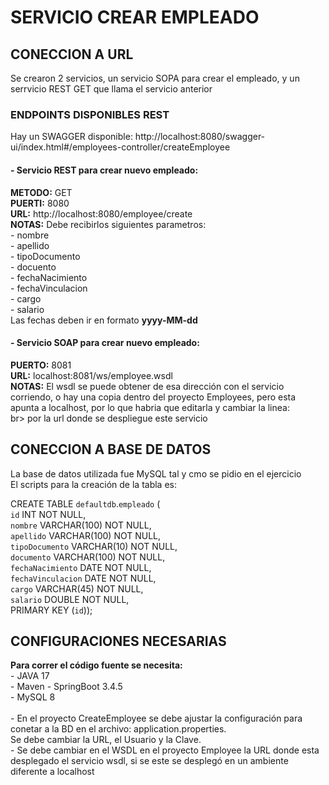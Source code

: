 <h1> SERVICIO CREAR EMPLEADO</h1> 
<h2> CONECCION A URL </h2> 

Se crearon 2 servicios, un servicio SOPA para crear el empleado, y un serrvicio REST GET que llama el servicio anterior </br>
<h3> ENDPOINTS DISPONIBLES REST </h3> 
Hay un SWAGGER disponible: http://localhost:8080/swagger-ui/index.html#/employees-controller/createEmployee
<h4>- Servicio REST para crear nuevo empleado: </h4> 
<b>METODO:</b> GET</br>
<b>PUERTI:</b> 8080</br>
<b>URL:</b> http://localhost:8080/employee/create</br>
<b>NOTAS:</b> Debe recibirlos siguientes parametros:</br>
- nombre</br>
- apellido</br>
- tipoDocumento</br>
- docuento</br>
- fechaNacimiento</br>
- fechaVinculacion</br>
- cargo</br>
- salario</br>
Las fechas deben ir en formato <b>yyyy-MM-dd</b>
<h4>- Servicio SOAP para crear nuevo empleado: </h4> 
<b>PUERTO:</b> 8081</br>
<b>URL:</b> localhost:8081/ws/employee.wsdl</br>
<b>NOTAS:</b> El wsdl se puede obtener de esa dirección con el servicio corriendo, o hay una copia dentro del proyecto Employees, pero esta apunta a localhost, por lo que habria que editarla y cambiar la linea:</br>
<soap:address location="http://localhost:8081/ws" /></soap:address>br>
por la url donde se despliegue este servicio

<h2> CONECCION A BASE DE DATOS </h2> 
La base de datos utilizada fue MySQL tal y cmo se pidio en el ejercicio</br>
El scripts para la creación de la tabla es:</br>

CREATE TABLE `defaultdb`.`empleado` (</br>
  `id` INT NOT NULL,</br>
  `nombre` VARCHAR(100) NOT NULL,</br>
  `apellido` VARCHAR(100) NOT NULL,</br>
  `tipoDocumento` VARCHAR(10) NOT NULL,</br>
  `documento` VARCHAR(100) NOT NULL,</br>
  `fechaNacimiento` DATE NOT NULL,</br>
  `fechaVinculacion` DATE NOT NULL,</br>
  `cargo` VARCHAR(45) NOT NULL,</br>
  `salario` DOUBLE NOT NULL,</br>
  PRIMARY KEY (`id`)); </br>
<h2> CONFIGURACIONES NECESARIAS </h2> 
<b>Para correr el código fuente se necesita:</br></b>
     - JAVA 17</br>
     - Maven
     - SpringBoot 3.4.5</br>
     - MySQL 8</br>
  </br>   
- En el proyecto CreateEmployee se debe ajustar la configuración para conetar a la BD en el archivo: application.properties.</br>
  Se debe cambiar la URL, el Usuario y la Clave.</br>
- Se debe cambiar en el WSDL en el proyecto Employee la URL donde esta desplegado el servicio wsdl, si se este se desplegó en un ambiente diferente a localhost
